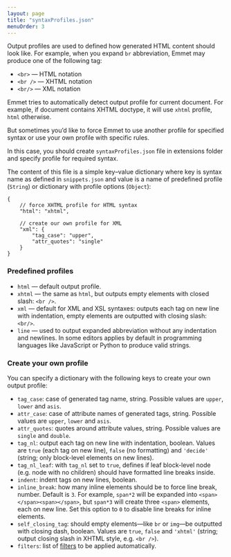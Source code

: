 ```yaml
---
layout: page
title: "syntaxProfiles.json"
menuOrder: 3
---
```

Output profiles are used to defined how generated HTML content should look like. For example, when you expand `br` abbreviation, Emmet may produce one of the following tag:

* `<br>` — HTML notation
* `<br />` — XHTML notation
* `<br/>` — XML notation

Emmet tries to automatically detect output profile for current document. For example, if document contains XHTML doctype, it will use `xhtml` profile, `html` otherwise.

But sometimes you’d like to force Emmet to use another profile for specified syntax or use your own profile with specific rules. 

In this case, you should create `syntaxProfiles.json` file in extensions folder and specify profile for required syntax.

The content of this file is a simple key–value dictionary where key is syntax name as defined in `snippets.json` and value is a name of predefined profile (`String`) or dictionary with profile options (`Object`):

    {
        // force XHTML profile for HTML syntax
        "html": "xhtml",

        // create our own profile for XML
        "xml": {
            "tag_case": "upper",
            "attr_quotes": "single"
        }
    }

### Predefined profiles ###

* `html` — default output profile.
* `xhtml` — the same as `html`, but outputs empty elements with closed slash: `<br />`.
* `xml` — default for XML and XSL syntaxes: outputs each tag on new line with indentation, empty elements are outputted with closing slash: `<br/>`.
* `line` — used to output expanded abbreviation without any indentation and newlines. In some editors applies by default in programming languages like JavaScript or Python to produce valid strings.

### Create your own profile ###

You can specify a dictionary with the following keys to create your own output profile:

* `tag_case`: case of generated tag name, string. Possible values are `upper`, `lower` and `asis`.
* `attr_case`: case of attribute names of generated tags, string. Possible values are `upper`, `lower` and `asis`.
* `attr_quotes`: quotes around attribute values, string. Possible values are `single` and `double`.
* `tag_nl`: output each tag on new line with indentation, boolean. Values are `true` (each tag on new line), `false` (no formatting) and `'decide'` (string; only block-level elements on new lines).
* `tag_nl_leaf`: with `tag_nl` set to `true`, defines if leaf block-level node (e.g. node with no children) should have formatted line breaks inside.
* `indent`: indent tags on new lines, boolean.
* `inline_break`: how many inline elements should be to force line break, number. Default is `3`. For example, `span*2` will be expanded into `<span></span><span></span>`, but `span*3` will create three `<span>` elements, each on new line. Set this option to `0` to disable line breaks for inline elements.
* `self_closing_tag`: should empty elements—like `br` or `img`—be outputted with closing dash, boolean. Values are `true`, `false` and `'xhtml'` (string; output closing slash in XHTML style, e.g. `<br />`).
* `filters`: list of [filters](/filters/) to be applied automatically.